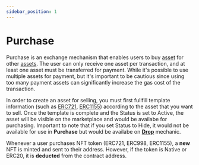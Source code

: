 ```yaml
---
sidebar_position: 1
---
```


# Purchase

Purchase is an exchange mechanism that enables users to buy [asset](/admin/miscellaneous/asset) for other [assets](/admin/miscellaneous/asset). The user can only receive one asset per transaction, and at least one asset must be transferred for payment. While it's possible to use multiple assets for payment, but it's important to be cautious since using too many payment assets can significantly increase the gas cost of the transaction.

In order to create an asset for selling, you must first fullfill template information (such as [ERC721](http://), [ERC1155](http://)) according to the asset that you want to sell. Once the template is complete and the Status is set to Active, the asset will be visible on the marketplace and would be availabe for purchasing. Important to note that if you set Status to Hide, it would not be available for use in **Purchase** but would be availabe on **[Drop](/admin/simple-mechanics/drop)** mechanic.

Whenever a user purchases NFT token (ERC721, ERC998, ERC1155), a **new** NFT is minted and sent to their address. However, if the token is Native or ERC20, it is **deducted** from the contract address.
